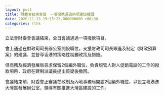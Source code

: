```yaml
---
layout: post
title: 財委會結束會議　一項撥款通過兩項建議撤回
date: 2020-11-13 19:15:22.000000000 +08:00
categories: rthk
---
```


立法會財委會會議結束，全日會議通過一項撥款項目。

會上通過在財政司司長辦公室開設職位，支援財政司司長跟進及制定《財政預算案》的建議，並督導香港的策略性稅務政策及措施。

但商務及經濟發展局尋求保留2個編外職位，負責規管人對人促銷電話的工作的撥款項目，政府在建制派議員提出質疑後撤回。

會議結束前，財委會正審議在政制及內地事務局開設2個編外職位，以設立粵港澳大灣區發展辦公室，領導有關推進大灣區建設的工作。
